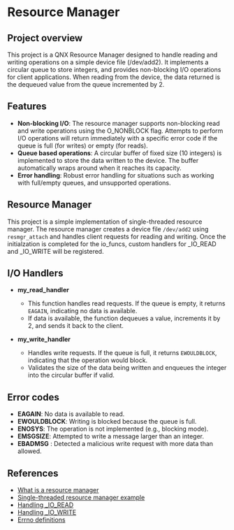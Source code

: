 # Resource Manager
## Project overview
This project is a QNX Resource Manager designed to handle reading and writing operations on a simple device file (/dev/add2). It implements a circular queue to store integers, and provides non-blocking I/O operations for client applications. When reading from the device, the data returned is the dequeued value from the queue incremented by 2.

## Features
- **Non-blocking I/O**: The resource manager supports non-blocking read and write operations using the O_NONBLOCK flag. Attempts to perform I/O operations will return immediately with a specific error code if the queue is full (for writes) or empty (for reads).
- **Queue based operations**: A circular buffer of fixed size (10 integers) is implemented to store the data written to the device. The buffer automatically wraps around when it reaches its capacity.
- **Error handling**: Robust error handling for situations such as working with full/empty queues, and unsupported operations.

## Resource Manager
This project is a simple implementation of single-threaded resource manager. The resource manager creates a device file `/dev/add2` using `resmgr_attach` and handles client requests for reading and writing. Once the initialzation is completed for the io_funcs, custom handlers for _IO_READ and _IO_WRITE will be registered.

## I/O Handlers
- **my_read_handler**
    - This function handles read requests. If the queue is empty, it returns `EAGAIN`, indicating no data is available.
    - If data is available, the function dequeues a value, increments it by 2, and sends it back to the client.

- **my_write_handler**
    - Handles write requests. If the queue is full, it returns `EWOULDBLOCK`, indicating that the operation would block.
    - Validates the size of the data being written and enqueues the integer into the circular buffer if valid.

## Error codes
- **EAGAIN**: No data is available to read.
- **EWOULDBLOCK**: Writing is blocked because the queue is full.
- **ENOSYS**: The operation is not implemented (e.g., blocking mode).
- **EMSGSIZE**: Attempted to write a message larger than an integer.
- **EBADMSG** : Detected a malicious write request with more data than allowed.

## References
- [What is a resource manager](https://www.qnx.com/developers/docs/8.0/com.qnx.doc.neutrino.resmgr/topic/overview.html)
- [Single-threaded resource manager example](https://www.qnx.com/developers/docs/8.0/com.qnx.doc.neutrino.resmgr/topic/skeleton_SIMPLE_ST_EG.html)
- [Handling _IO_READ](https://www.qnx.com/developers/docs/8.0/com.qnx.doc.neutrino.resmgr/topic/read_write_HANDLING_READ_MSG.html)
- [Handling _IO_WRITE](https://www.qnx.com/developers/docs/8.0/com.qnx.doc.neutrino.resmgr/topic/read_write_HANDLING_WRITE_MSG.html)
- [Errno definitions](https://www.qnx.com/developers/docs/8.0/com.qnx.doc.neutrino.lib_ref/topic/e/errno.html)
